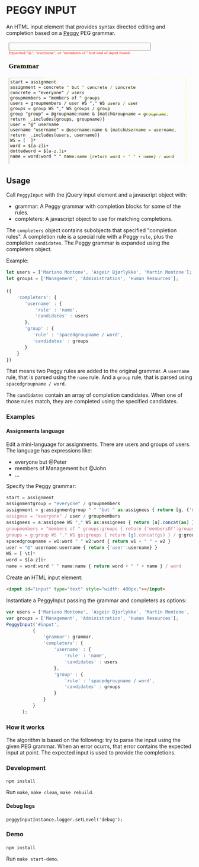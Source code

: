 # PEGGY INPUT

An HTML input element that provides syntax directed editing and completion based on a [Peggy](https://peggyjs.org/) PEG grammar.

![PeggyInput](docs/peggy-input.gif)

## Usage

Call `PeggyInput` with the jQuery input element and a javascript object with:

- grammar: A Peggy grammar with completion blocks for some of the rules.
- completers: A javascript object to use for matching completions.

The `completers` object contains subobjects that specified "completion rules".
A completion rule is a special rule with a Peggy `rule`, plus the completion `candidates`.
The Peggy grammar is expanded using the completers object.

Example:

```javascript
let users = ['Mariano Montone', 'Asgeir Bjørlykke', 'Martin Montone'];
let groups = ['Management', 'Administration', 'Human Resources'];

({
    'completers': {
       'username' : {
           'rule' : 'name',
           'candidates' : users
       },
       'group' : {
          'rule' : 'spacedgroupname / word',
          'candidates' : groups
       }
    }
})
```

That means two Peggy rules are added to the original grammar.
A `username` rule, that is parsed using the `name` rule.
And a `group` rule, that is parsed using `spacedgroupname / word`.

The `candidates` contain an array of completion candidates.
When one of those rules match, they are completed using the specified candidates.

### Examples

#### Assignments language

Edit a mini-language for assignments. There are users and groups of users.
The language has expressions like:
- everyone but @Peter
- members of Management but @John
- ...

Specify the Peggy grammar:

```javascript
start = assignment
assignmentgroup = "everyone" / groupmembers
assignment = g:assignmentgroup " " "but " as:assignees { return [g, {'not': as}] } / assignees
assignee = "everyone" / user / groupmembers
assignees = a:assignee WS "," WS as:assignees { return [a].concat(as) } / a:assignee { return [a] }
groupmembers = "members of " groups:groups { return {'membersOf':groups} }
groups = g:group WS "," WS gs:groups { return [g].concat(gs) } / g:group { return [g] }
spacedgroupname = w1:word " " w2:word { return w1 + " " + w2 }
user = "@" username:username { return {'user':username} }
WS = [ \t]*
word = $[a-z]i+
name = word:word " " name:name { return word + " " + name } / word
```

Create an HTML input element:

```html
<input id="input" type="text" style="width: 400px;"></input>
```

Instantiate a PeggyInput passing the grammar and completers as options:

```javascript
var users = ['Mariano Montone', 'Asgeir Bjorlykke', 'Martin Montone', 'Fernando Berretti'];
var groups = ['Management', 'Administration', 'Human Resources'];
PeggyInput('#input',
          {
              'grammar': grammar,
              'completers': {
                  'username' : {
                      'rule' : 'name',
                      'candidates' : users
                  },
                  'group' : {
                      'rule' : 'spacedgroupname / word',
                      'candidates' : groups
                  }
              }
          }
      );
```

### How it works

The algorithm is based on the following: try to parse the input using the given PEG grammar. When an error ocurrs, that error contains the expected input at point. The expected input is used to provide the completions.

### Development

`npm install`

Run `make`, `make clean`, `make rebuild`.

#### Debug logs

`peggyInputInstance.logger.setLevel('debug');`

### Demo

`npm install`

Run `make start-demo`.
